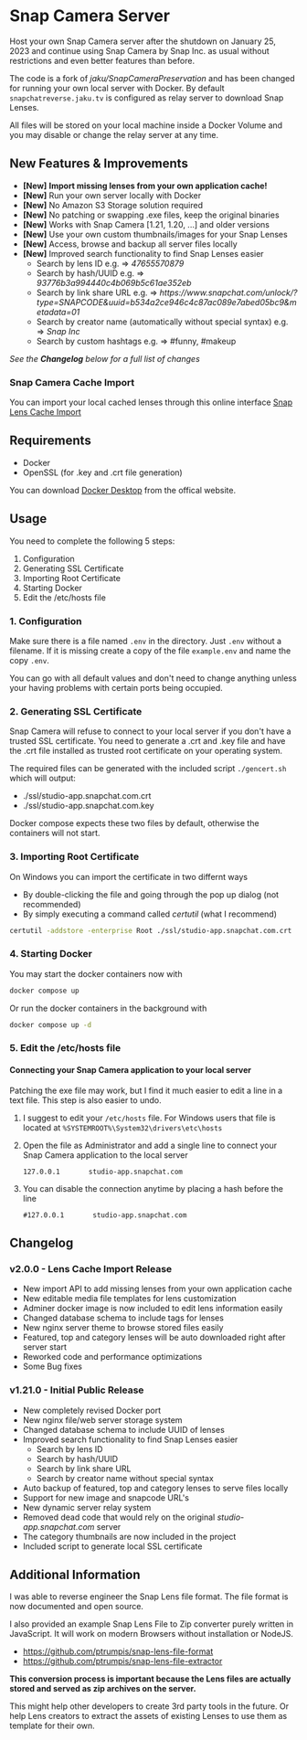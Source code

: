 # Snap Camera Server
Host your own Snap Camera server after the shutdown on January 25, 2023 and continue using Snap Camera by Snap Inc. as usual without restrictions and even better features than before.

The code is a fork of *jaku/SnapCameraPreservation* and has been changed for running your own local server with Docker.
By default `snapchatreverse.jaku.tv` is configured as relay server to download Snap Lenses.

All files will be stored on your local machine inside a Docker Volume and you may disable or change the relay server at any time.

## New Features & Improvements
- **[New]** **Import missing lenses from your own application cache!**
- **[New]** Run your own server locally with Docker
- **[New]** No Amazon S3 Storage solution required
- **[New]** No patching or swapping .exe files, keep the original binaries
- **[New]** Works with Snap Camera [1.21, 1.20, ...] and older versions
- **[New]** Use your own custom thumbnails/images for your Snap Lenses
- **[New]** Access, browse and backup all server files locally
- **[New]** Improved search functionality to find Snap Lenses easier
  - Search by lens ID e.g. => *47655570879*
  - Search by hash/UUID e.g. => *93776b3a994440c4b069b5c61ae352eb*
  - Search by link share URL e.g. => *https​:​//www​.​snapchat​.​com/unlock/?type=SNAPCODE&uuid=b534a2ce946c4c87ac089e7abed05bc9&metadata=01*
  - Search by creator name (automatically without special syntax) e.g. => *Snap Inc*
  - Search by custom hashtags e.g. => #funny, #makeup

*See the **Changelog** below for a full list of changes*

### Snap Camera Cache Import
You can import your local cached lenses through this online interface [Snap Lens Cache Import](https://ptrumpis.github.io/snap-lens-cache-import/)

## Requirements
- Docker
- OpenSSL (for .key and .crt file generation)

You can download [Docker Desktop](https://www.docker.com/products/docker-desktop/) from the offical website.

## Usage
You need to complete the following 5 steps:
1. Configuration
2. Generating SSL Certificate
3. Importing Root Certificate
4. Starting Docker
5. Edit the /etc/hosts file

### 1. Configuration
Make sure there is a file named `.env` in the directory. Just `.env` without a filename.
If it is missing create a copy of the file `example.env` and name the copy `.env`.

You can go with all default values and don't need to change anything unless your having problems with certain ports being occupied.

### 2. Generating SSL Certificate
Snap Camera will refuse to connect to your local server if you don't have a trusted SSL certificate.
You need to generate a .crt and .key file and have the .crt file installed as trusted root certificate on your operating system.

The required files can be generated with the included script `./gencert.sh` which will output:
- ./ssl/studio-app.snapchat.com.crt
- ./ssl/studio-app.snapchat.com.key

Docker compose expects these two files by default, otherwise the containers will not start.

### 3. Importing Root Certificate
On Windows you can import the certificate in two differnt ways
- By double-clicking the file and going through the pop up dialog (not recommended)
- By simply executing a command called *certutil* (what I recommend)

```bash
certutil -addstore -enterprise Root ./ssl/studio-app.snapchat.com.crt
```

### 4. Starting Docker
You may start the docker containers now with
```bash
docker compose up
```

Or run the docker containers in the background with
```bash
docker compose up -d
```

### 5. Edit the /etc/hosts file
#### Connecting your Snap Camera application to your local server
Patching the exe file may work, but I find it much easier to edit a line in a text file. This step is also easier to undo.

1. I suggest to edit your `/etc/hosts` file. For Windows users that file is located at `%SYSTEMROOT%\System32\drivers\etc\hosts`

2. Open the file as Administrator and add a single line to connect your Snap Camera application to the local server
   ```hosts
   127.0.0.1       studio-app.snapchat.com
   ```
   
3. You can disable the connection anytime by placing a hash before the line
   ```hosts
   #127.0.0.1       studio-app.snapchat.com
   ```

## Changelog
### v2.0.0 - Lens Cache Import Release
- New import API to add missing lenses from your own application cache
- New editable media file templates for lens customization
- Adminer docker image is now included to edit lens information easily
- Changed database schema to include tags for lenses
- New nginx server theme to browse stored files easily
- Featured, top and category lenses will be auto downloaded right after server start
- Reworked code and performance optimizations
- Some Bug fixes

### v1.21.0 - Initial Public Release
- New completely revised Docker port
- New nginx file/web server storage system
- Changed database schema to include UUID of lenses
- Improved search functionality to find Snap Lenses easier
  - Search by lens ID
  - Search by hash/UUID
  - Search by link share URL
  - Search by creator name without special syntax
- Auto backup of featured, top and category lenses to serve files locally
- Support for new image and snapcode URL's
- New dynamic server relay system
- Removed dead code that would rely on the original *studio-app.snapchat.com* server
- The category thumbnails are now included in the project
- Included script to generate local SSL certificate

## Additional Information
I was able to reverse engineer the Snap Lens file format. The file format is now documented and open source.

I also provided an example Snap Lens File to Zip converter purely written in JavaScript. It will work on modern Browsers without installation or NodeJS.

- https://github.com/ptrumpis/snap-lens-file-format
- https://github.com/ptrumpis/snap-lens-file-extractor

**This conversion process is important because the Lens files are actually stored and served as zip archives on the server.**

This might help other developers to create 3rd party tools in the future.
Or help Lens creators to extract the assets of existing Lenses to use them as template for their own.
